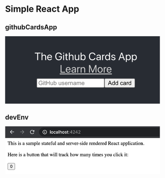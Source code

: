 # Simple React App
## githubCardsApp
![alt text](https://github.com/Yue-design/githubCardsApp/blob/master/output/1.png)
## devEnv
![alt text](https://github.com/Yue-design/githubCardsApp/blob/master/output/2.png)
